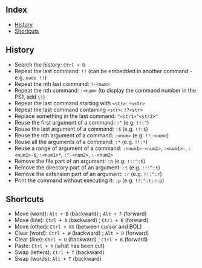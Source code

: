 Index
-----

* [History](#history)
* [Shortcuts](#shortcuts)

History
-------

* Search the history: `Ctrl + R`
* Repeat the last command: `!!` (can be embedded in another command - e.g. `sudo !!`)
* Repeat the nth last command: `!-<num>`
* Repeat the nth command: `!<num>` (to display the command number in the PS1, add `\!`)
* Repeat the last command starting with `<str>`: `!<str>`
* Repeat the last command containing `<str>`: `!?<str>`
* Replace something in the last command: `^<str1>^<str2>^`
* Reuse the first argument of a command: `:^` (e.g. `!!:^`)
* Reuse the last argument of a command: `:$` (e.g. `!!:$`)
* Reuse the nth argument of a command: `:<num>` (e.g. `!!:<num>`)
* Reuse all the arguments of a command: `:*` (e.g. `!!:*`)
* Reuse a range of argument of a command: `:<num1>-<num2>`, `:<num1>-`, `:<num1>-$`, `:<num1>*`, `:^-<num2>`, `:-<num2>`
* Remove the file part of an argument: `:h` (e.g. `!!:^:h`)
* Remove the directory part of an argument: `:t` (e.g. `!!:^:t`)
* Remove the extension part of an argument: `:r` (e.g. `!!:^:r`)
* Print the command without executing it: `:p` (e.g. `!!:^:t:r:p`)

Shortcuts
---------

* Move (word): `Alt + B` (backward) ; `Alt + F` (forward)
* Move (line): `Ctrl + A` (backward) ; `Ctrl + E` (forward)
* Move (other): `Ctrl + XX` (between cursor and BOL)
* Clear (word): `Ctrl + W` (backward) ; `Alt + D` (forward)
* Clear (line): `Ctrl + U` (backward) ; `Ctrl + K` (forward)
* Paste: `Ctrl + Y` (what has been cut)
* Swap (letters): `Ctrl + T` (backward)
* Swap (words): `Alt + T` (backward)
